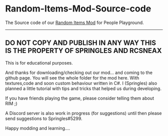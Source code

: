 # Random-Items-Mod-Source-code
The Source code of our [Random Items Mod](https://steamcommunity.com/sharedfiles/filedetails/?id=2888175208&searchtext=random+items+mod) for People Playground.

----------------------------------------------------   
DO NOT COPY AND PUBLISH IN ANY WAY
THIS IS THE PROPERTY OF SPRINGLES AND RCSNEAX
----------------------------------------------------   
This is for educational purposes.

And thanks for downloading/checking out our mod... and coming to the github page.
You will see the whole folder for the mod here. With textures,code and soon custom behaviour written in C#.
I (Springles) also planned a little tutorial with tips and tricks that helped us during developing.

If you have friends playing the game, please consider telling them about RIM ;)

A Discord server is also work in progress (for suggestions) until then please send suggestions to Springles#5299.

Happy modding and learning....
 

